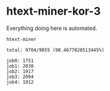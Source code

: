 # htext-miner-kor-3

Everything doing here is automated.

```
htext-miner

total: 9704/9855 (98.4677828513445%)

job0: 1751
job1: 2030
job2: 1917
job3: 2094
job4: 1912
```